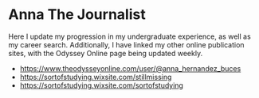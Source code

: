 
# Anna The Journalist
Here I update my progression in my undergraduate experience, as well as my career search.
Additionally, I have linked my other online publication sites, with the Odyssey Online page being updated weekly.

- https://www.theodysseyonline.com/user/@anna_hernandez_buces
- https://sortofstudying.wixsite.com/stillmissing
- https://sortofstudying.wixsite.com/sortofstudying
